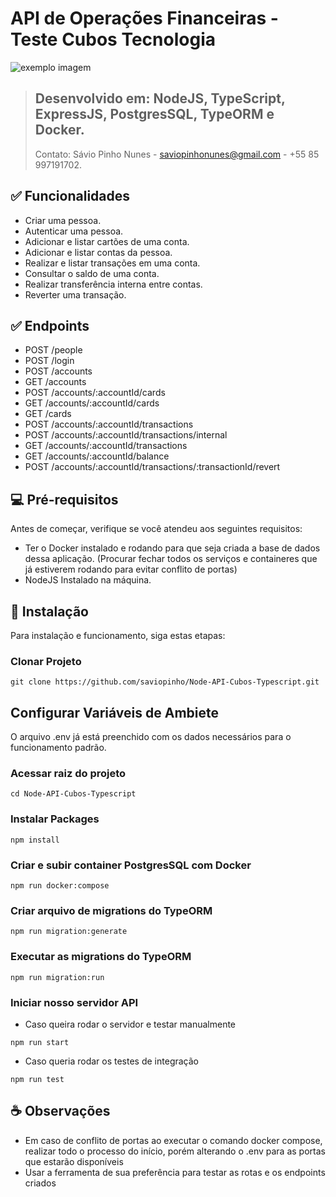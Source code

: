 # API de Operações Financeiras - Teste Cubos Tecnologia 

<!---Esses são exemplos. Veja https://shields.io para outras pessoas ou para personalizar este conjunto de escudos. Você pode querer incluir dependências, status do projeto e informações de licença aqui--->

![exemplo imagem](https://vagas.byintera.com/wp-content/uploads/2022/08/cubos_newLogo.png)

> ## **Desenvolvido em: NodeJS, TypeScript, ExpressJS, PostgresSQL, TypeORM e Docker.**
>
> Contato: Sávio Pinho Nunes - saviopinhonunes@gmail.com - +55 85 997191702.

## ✅ Funcionalidades
- Criar uma pessoa.
- Autenticar uma pessoa.
- Adicionar e listar cartões de uma conta.
- Adicionar e listar contas da pessoa.
- Realizar e listar transações em uma conta.
- Consultar o saldo de uma conta.
- Realizar transferência interna entre contas.
- Reverter uma transação.

## ✅ Endpoints
* POST /people
* POST /login
* POST /accounts
* GET /accounts
* POST /accounts/:accountId/cards
* GET /accounts/:accountId/cards
* GET /cards
* POST /accounts/:accountId/transactions
* POST /accounts/:accountId/transactions/internal
* GET /accounts/:accountId/transactions
* GET /accounts/:accountId/balance
* POST /accounts/:accountId/transactions/:transactionId/revert

## 💻 Pré-requisitos

Antes de começar, verifique se você atendeu aos seguintes requisitos:

* Ter o Docker instalado e rodando para que seja criada a base de dados dessa aplicação. (Procurar fechar todos os serviços e containeres que já estiverem rodando para evitar conflito de portas)
* NodeJS Instalado na máquina.

## 🚀 Instalação

Para instalação e funcionamento, siga estas etapas:

### Clonar Projeto
```
git clone https://github.com/saviopinho/Node-API-Cubos-Typescript.git
```

## Configurar Variáveis de Ambiete
O arquivo .env já está preenchido com os dados necessários para o funcionamento padrão.

### Acessar raiz do projeto
```
cd Node-API-Cubos-Typescript
```

### Instalar Packages
```
npm install
```

### Criar e subir container PostgresSQL com Docker
```
npm run docker:compose
```

### Criar arquivo de migrations do TypeORM
```
npm run migration:generate
```

### Executar as migrations do TypeORM
```
npm run migration:run
```
### Iniciar nosso servidor API 
* Caso queira rodar o servidor e testar manualmente
```
npm run start
```
* Caso queria rodar os testes de integração
```
npm run test
```

## ☕ Observações

* Em caso de conflito de portas ao executar o comando docker compose, realizar todo o processo do início, porém alterando o .env para as portas que estarão disponíveis
* Usar a ferramenta de sua preferência para testar as rotas e os endpoints criados
